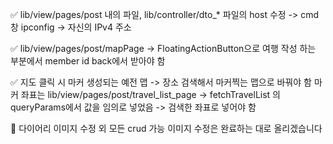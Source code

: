 ✅ lib/view/pages/post 내의 파일, lib/controller/dto_* 파일의 host 수정 -> cmd 창 ipconfig -> 자신의 IPv4 주소

✅ lib/view/pages/post/mapPage -> FloatingActionButton으로 여행 작성 하는 부분에서 member id back에서 받아야 함

✅ 지도 클릭 시 마커 생성되는 예전 맵 -> 장소 검색해서 마커찍는 맵으로 바꿔야 함
마커 좌표는 lib/view/pages/post/travel_list_page -> fetchTravelList 의 queryParams에서 값을 임의로 넣었음 -> 검색한 좌표로 넣어야 함

📌 다이어리 이미지 수정 외 모든 crud 가능 이미지 수정은 완료하는 대로 올리겠습니다
